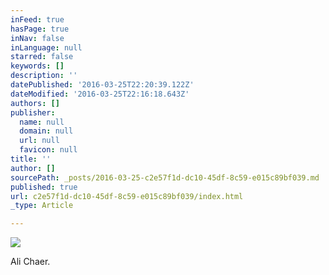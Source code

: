 ```yaml
---
inFeed: true
hasPage: true
inNav: false
inLanguage: null
starred: false
keywords: []
description: ''
datePublished: '2016-03-25T22:20:39.122Z'
dateModified: '2016-03-25T22:16:18.643Z'
authors: []
publisher:
  name: null
  domain: null
  url: null
  favicon: null
title: ''
author: []
sourcePath: _posts/2016-03-25-c2e57f1d-dc10-45df-8c59-e015c89bf039.md
published: true
url: c2e57f1d-dc10-45df-8c59-e015c89bf039/index.html
_type: Article

---
```

![](https://the-grid-user-content.s3-us-west-2.amazonaws.com/562733f3-01ee-4c9d-aeff-3401e409c327.jpg)

Ali Chaer.